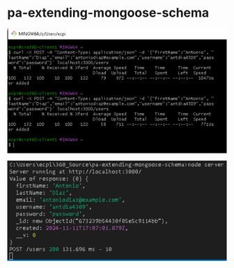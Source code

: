 # pa-extending-mongoose-schema

![GitBash using the CURL command](image-5.png)

![Server Running in VS Code After Adding a User](image-6.png)